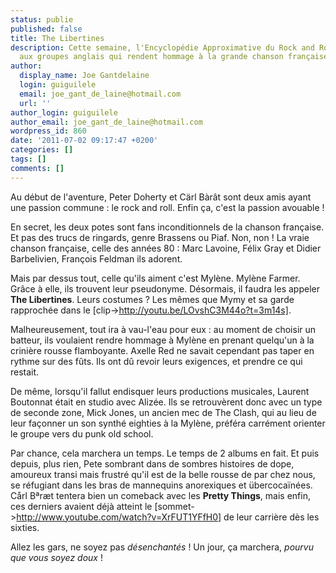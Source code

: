 ```yaml
---
status: publie
published: false
title: The Libertines
description: Cette semaine, l'Encyclopédie Approximative du Rock and Roll rend hommage
  aux groupes anglais qui rendent hommage à la grande chanson française.
author:
  display_name: Joe Gantdelaine
  login: guiguilele
  email: joe_gant_de_laine@hotmail.com
  url: ''
author_login: guiguilele
author_email: joe_gant_de_laine@hotmail.com
wordpress_id: 860
date: '2011-07-02 09:17:47 +0200'
categories: []
tags: []
comments: []
---
```

Au début de l'aventure, Peter Doherty et Cärl Bàrât sont deux amis ayant une passion commune : le rock and roll. Enfin ça, c'est la passion avouable !

En secret, les deux potes sont fans inconditionnels de la chanson française. Et pas des trucs de ringards, genre Brassens ou Piaf. Non, non ! La vraie chanson française, celle des années 80 : Marc Lavoine, Félix Gray et Didier Barbelivien, François Feldman ils adorent.

Mais par dessus tout, celle qu'ils aiment c'est Mylène. Mylène Farmer. Grâce à elle, ils trouvent leur pseudonyme. Désormais, il faudra les appeler __The Libertines__. Leurs costumes ? Les mêmes que Mymy et sa garde rapprochée dans le [clip->http://youtu.be/LOvshC3M44o?t=3m14s].

Malheureusement, tout ira à vau-l'eau pour eux : au moment de choisir un batteur, ils voulaient rendre hommage à Mylène en prenant quelqu'un à la crinière rousse flamboyante. Axelle Red ne savait cependant pas taper en rythme sur des fûts. Ils ont dû revoir leurs exigences, et prendre ce qui restait. 

De même, lorsqu'il fallut endisquer leurs productions musicales, Laurent Boutonnat était en studio avec Alizée. Ils se retrouvèrent donc avec un type de seconde zone, Mick Jones, un ancien mec de The Clash, qui au lieu de leur façonner un son synthé eighties à la Mylène, préféra carrément orienter le groupe vers du punk old school.

Par chance, cela marchera un temps. Le temps de 2 albums en fait. Et puis depuis, plus rien, Pete sombrant dans de sombres histoires de dope, amoureux transi mais frustré qu'il est de la belle rousse de par chez nous, se réfugiant dans les bras de mannequins anorexiques et übercocaïnées. Cårl Bªræt tentera bien un comeback avec les __Pretty Things__, mais enfin, ces derniers avaient déjà atteint le [sommet->http://www.youtube.com/watch?v=XrFUT1YFfH0] de leur carrière dès les sixties.

Allez les gars, ne soyez pas *désenchantés* ! Un jour, ça marchera, *pourvu que vous soyez doux* !
